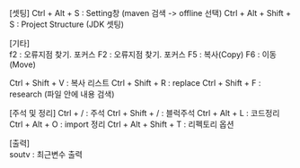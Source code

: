 [셋팅]
Ctrl + Alt + S : Setting창 (maven 검색 -> offline 선택)
Ctrl + Alt + Shift + S : Project Structure (JDK 셋팅)


[기타]    
f2 : 오류지점 찾기. 포커스
F2 : 오류지점 찾기. 포커스
F5 : 복사(Copy)
F6 : 이동(Move)

Ctrl + Shift + V : 복사 리스트
Ctrl + Shift + R : replace
Ctrl + Shift + F : research (파일 안에 내용 검색)

[주석 및 정리]
Ctrl + / : 주석
Ctrl + Shift + / : 블럭주석
Ctrl + Alt + L : 코드정리
Ctrl + Alt + O : import 정리
Ctrl + Alt + Shift + T : 리펙토리 옵션

[출력]   
soutv : 최근변수 출력
